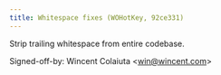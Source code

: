 ```yaml
---
title: Whitespace fixes (WOHotKey, 92ce331)
---
```


Strip trailing whitespace from entire codebase.

Signed-off-by: Wincent Colaiuta &lt;win@wincent.com&gt;
